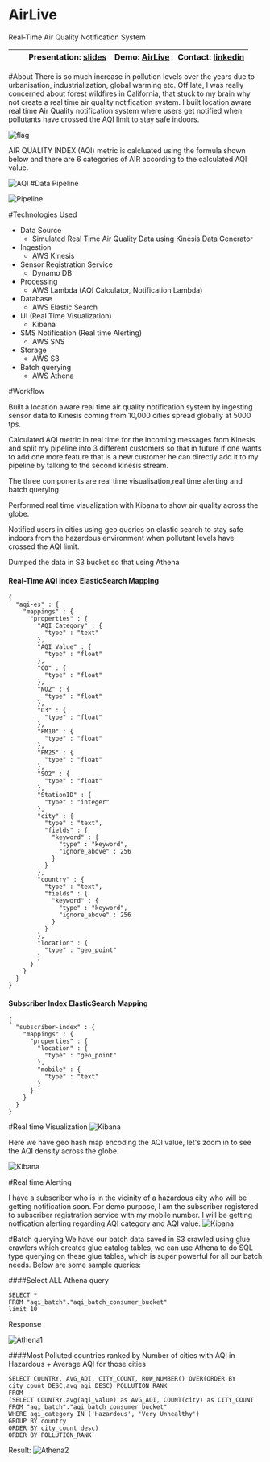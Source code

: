 # AirLive
Real-Time Air Quality Notification System 

|  || Presentation: [slides](https://docs.google.com/presentation/d/1KBbgT0q_SNNj5mslXLv_mF1KhBmh5bERqNGoqnlGCHU/edit#slide=id.p)  | Demo: [AirLive](https://drive.google.com/file/d/1cVFQIyaUvTPXy6sGhw_ViHNawF61VsCf/view?usp=sharing) | Contact: [linkedin](https://www.linkedin.com/in/vishal-lella/) |
|----------|----------------|--------|-----------|-----------|

#About
There is so much increase in pollution levels over the years due to urbanisation, industrialization, global warming etc. Off late, I was really concerned about forest wildfires in California, that stuck to my brain why not create a real time air quality notification system. I built location aware real time Air Quality notification system where users get notified when pollutants have crossed the AQI limit to stay safe indoors.

![flag](/Users/vishallella/Documents/workspace/AirLive/lambda/images/flag.png)

AIR QUALITY INDEX (AQI) metric is calcluated using the formula shown below and there are 6 categories of AIR according to the calculated AQI  value.

![AQI](/Users/vishallella/Documents/workspace/AirLive/lambda/images/AQI_Category.png)
#Data Pipeline

![Pipeline](/Users/vishallella/Documents/workspace/AirLive/lambda/images/pipeline.png)

#Technologies Used
 - Data Source
	 - Simulated Real Time Air Quality Data using Kinesis Data Generator
 - Ingestion
	 - AWS Kinesis
 - Sensor Registration Service
	 - Dynamo DB
 - Processing 
	 - AWS Lambda (AQI Calculator, Notification Lambda)
 - Database
	 - AWS Elastic Search 
 - UI (Real Time Visualization)
	 - Kibana
 - SMS Notification (Real time Alerting)
	 - AWS SNS
 - Storage
     - AWS S3 
 - Batch querying
 	 - AWS Athena

#Workflow

Built a location aware real time air quality notification system by ingesting sensor data to Kinesis coming from
10,000 cities spread globally at 5000 tps.

Calculated AQI metric in real time for the incoming messages from Kinesis and split my pipeline into 3 different customers so that in future if one wants to add one more feature that is a new customer he can directly add it to my pipeline by talking to the second kinesis stream.
 
The three components are real time visualisation,real time alerting and batch querying.

Performed real time visualization with Kibana to show air quality across the globe.

Notified users in cities using geo queries on elastic search to stay safe indoors from the hazardous environment when pollutant levels have crossed the AQI limit. 

Dumped the data in S3 bucket so that using Athena 

#### Real-Time AQI Index ElasticSearch Mapping
```
{
  "aqi-es" : {
    "mappings" : {
      "properties" : {
        "AQI_Category" : {
          "type" : "text"
        },
        "AQI_Value" : {
          "type" : "float"
        },
        "CO" : {
          "type" : "float"
        },
        "NO2" : {
          "type" : "float"
        },
        "O3" : {
          "type" : "float"
        },
        "PM10" : {
          "type" : "float"
        },
        "PM25" : {
          "type" : "float"
        },
        "SO2" : {
          "type" : "float"
        },
        "StationID" : {
          "type" : "integer"
        },
        "city" : {
          "type" : "text",
          "fields" : {
            "keyword" : {
              "type" : "keyword",
              "ignore_above" : 256
            }
          }
        },
        "country" : {
          "type" : "text",
          "fields" : {
            "keyword" : {
              "type" : "keyword",
              "ignore_above" : 256
            }
          }
        },
        "location" : {
          "type" : "geo_point"
        }
      }
    }
  }
}
```

#### Subscriber Index ElasticSearch Mapping
```
{
  "subscriber-index" : {
    "mappings" : {
      "properties" : {
        "location" : {
          "type" : "geo_point"
        },
        "mobile" : {
          "type" : "text"
        }
      }
    }
  }
}

```

#Real time Visualization
![Kibana](/Users/vishallella/Documents/workspace/AirLive/lambda/images/kibana_zoomout.png)

Here we have geo hash map encoding the AQI value, let's zoom in to see the AQI density across the globe.


![Kibana](/Users/vishallella/Documents/workspace/AirLive/lambda/images/kibana_zoomin.png)


#Real time Alerting

I have a subscriber who is in the vicinity of a hazardous city who will be getting notification soon. For demo purpose, I am the subscriber registered to subscriber registration service with my mobile number. I will be getting notfication alerting regarding AQI category and AQI value.
![Kibana](/Users/vishallella/Documents/workspace/AirLive/lambda/images/alerting.png)


#Batch querying
We have our batch data saved in S3 crawled using glue crawlers which creates glue catalog tables, we can use Athena to 
do SQL type querying on these glue tables, which is super powerful for all our batch needs. Below are some sample
queries:  

####Select ALL Athena query

```
SELECT * 
FROM "aqi_batch"."aqi_batch_consumer_bucket"
limit 10

```

Response

![Athena1](/Users/vishallella/Documents/workspace/AirLive/lambda/images/athena1.png)



####Most Polluted countries ranked by Number of cities with AQI in Hazardous + Average AQI for those cities

```
SELECT COUNTRY, AVG_AQI, CITY_COUNT, ROW_NUMBER() OVER(ORDER BY city_count DESC,avg_aqi DESC) POLLUTION_RANK
FROM
(SELECT COUNTRY,avg(aqi_value) as AVG_AQI, COUNT(city) as CITY_COUNT
FROM "aqi_batch"."aqi_batch_consumer_bucket"
WHERE aqi_category IN ('Hazardous', 'Very Unhealthy')
GROUP BY country
ORDER BY city_count desc)
ORDER BY POLLUTION_RANK

```

Result:
![Athena2](/Users/vishallella/Documents/workspace/AirLive/lambda/images/athena2.png)
